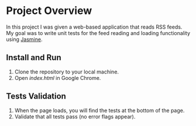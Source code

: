 # Project Overview

In this project I was given a web-based application that reads RSS feeds. My goal was to write unit tests for the feed reading and loading functionality using [Jasmine](http://jasmine.github.io/).

## Install and Run
1. Clone the repository to your local machine.
2. Open _index.html_ in Google Chrome.

## Tests Validation
1. When the page loads, you will find the tests at the bottom of the page.
2. Validate that all tests pass (no error flags appear).
